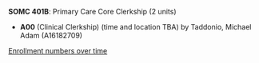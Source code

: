 **SOMC 401B**: Primary Care Core Clerkship (2 units)

- **A00** (Clinical Clerkship) (time and location TBA) by Taddonio, Michael Adam (A16182709)

[Enrollment numbers over time](./SOMC401B.tsv)
